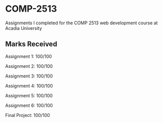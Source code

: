 # COMP-2513

Assignments I completed for the COMP 2513 web development course at Acadia University


## Marks Received

Assignment 1: 100/100

Assignment 2: 100/100

Assignment 3: 100/100

Assignment 4: 100/100

Assignment 5: 100/100

Assignment 6: 100/100

Final Project: 100/100
